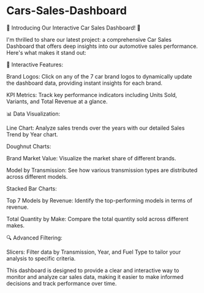 # Cars-Sales-Dashboard

🚗 Introducing Our Interactive Car Sales Dashboard! 🚗



I'm thrilled to share our latest project: a comprehensive Car Sales Dashboard that offers deep insights into our automotive sales performance. Here's what makes it stand out:



🔧 Interactive Features:

Brand Logos: Click on any of the 7 car brand logos to dynamically update the dashboard data, providing instant insights for each brand.



KPI Metrics: Track key performance indicators including Units Sold, Variants, and Total Revenue at a glance.



📊 Data Visualization:

Line Chart: Analyze sales trends over the years with our detailed Sales Trend by Year chart.



Doughnut Charts:



Brand Market Value: Visualize the market share of different brands.

Model by Transmission: See how various transmission types are distributed across different models.



Stacked Bar Charts:



Top 7 Models by Revenue: Identify the top-performing models in terms of revenue.

Total Quantity by Make: Compare the total quantity sold across different makes.



🔍 Advanced Filtering:



Slicers: Filter data by Transmission, Year, and Fuel Type to tailor your analysis to specific criteria.



This dashboard is designed to provide a clear and interactive way to monitor and analyze car sales data, making it easier to make informed decisions and track performance over time.
